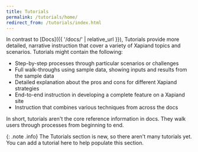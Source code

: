 ```yaml
---
title: Tutorials
permalink: /tutorials/home/
redirect_from: /tutorials/index.html
---
```


In contrast to [Docs]({{ '/docs/' | relative_url }}), Tutorials provide more detailed, narrative
instruction that cover a variety of Xapiand topics and scenarios. Tutorials
might contain the following:

* Step-by-step processes through particular scenarios or challenges
* Full walk-throughs using sample data, showing inputs and results from the sample data
* Detailed explanation about the pros and cons for different Xapiand strategies
* End-to-end instruction in developing a complete feature on a Xapiand site
* Instruction that combines various techniques from across the docs

In short, tutorials aren't the core reference information in docs. They walk
users through processes from beginning to end.

{: .note .info}
The Tutorials section is new, so there aren't many tutorials yet.
You can add a tutorial here to help populate this section.
